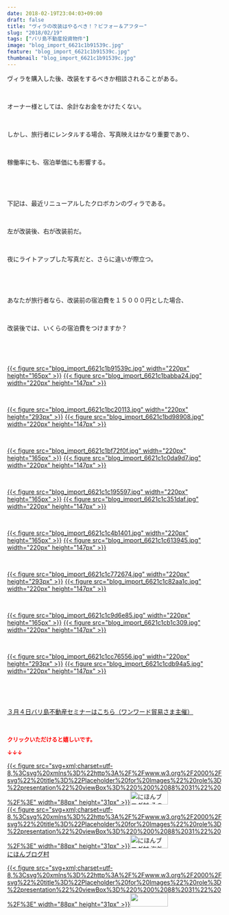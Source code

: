 ```yaml
---
date: 2018-02-19T23:04:03+09:00
draft: false
title: "ヴィラの改装はやるべき！？ビフォー＆アフター"
slug: "2018/02/19"
tags: ["バリ島不動産投資物件"]
image: "blog_import_6621c1b91539c.jpg"
feature: "blog_import_6621c1b91539c.jpg"
thumbnail: "blog_import_6621c1b91539c.jpg"
---
```

<p>ヴィラを購入した後、改装をするべきか相談されることがある。</p><p> </p><p>オーナー様としては、余計なお金をかけたくない。</p><p> </p><p>しかし、旅行者にレンタルする場合、写真映えはかなり重要であり、</p><p> </p><p>稼働率にも、宿泊単価にも影響する。</p><p> </p><p> </p><p>下記は、最近リニューアルしたクロボカンのヴィラである。</p><p> </p><p>左が改装後、右が改装前だ。</p><p> </p><p>夜にライトアップした写真だと、さらに違いが際立つ。</p><p> </p><p> </p><p>あなたが旅行者なら、改装前の宿泊費を１５０００円とした場合、</p><p> </p><p>改装後では、いくらの宿泊費をつけますか？</p><p> </p><p> </p><p><a href="blog_import_6621c1b91539c.jpg">{{< figure src="blog_import_6621c1b91539c.jpg" width="220px" height="165px" >}}</a> <a href="blog_import_6621c1babba24.jpg">{{< figure src="blog_import_6621c1babba24.jpg" width="220px" height="147px" >}}</a></p><p> </p><p><a href="blog_import_6621c1bc20113.jpg">{{< figure src="blog_import_6621c1bc20113.jpg" width="220px" height="293px" >}}</a> <a href="blog_import_6621c1bd98908.jpg">{{< figure src="blog_import_6621c1bd98908.jpg" width="220px" height="147px" >}}</a></p><p> </p><p><a href="blog_import_6621c1bf72f0f.jpg">{{< figure src="blog_import_6621c1bf72f0f.jpg" width="220px" height="165px" >}}</a> <a href="blog_import_6621c1c0da9d7.jpg">{{< figure src="blog_import_6621c1c0da9d7.jpg" width="220px" height="147px" >}}</a></p><p> </p><p><a href="blog_import_6621c1c195597.jpg">{{< figure src="blog_import_6621c1c195597.jpg" width="220px" height="165px" >}}</a> <a href="blog_import_6621c1c351daf.jpg">{{< figure src="blog_import_6621c1c351daf.jpg" width="220px" height="147px" >}}</a></p><p> </p><p><a href="blog_import_6621c1c4b1401.jpg">{{< figure src="blog_import_6621c1c4b1401.jpg" width="220px" height="165px" >}}</a> <a href="blog_import_6621c1c613945.jpg">{{< figure src="blog_import_6621c1c613945.jpg" width="220px" height="147px" >}}</a></p><p> </p><p><a href="blog_import_6621c1c772674.jpg">{{< figure src="blog_import_6621c1c772674.jpg" width="220px" height="293px" >}}</a> <a href="blog_import_6621c1c82aa1c.jpg">{{< figure src="blog_import_6621c1c82aa1c.jpg" width="220px" height="147px" >}}</a></p><p> </p><p><a href="blog_import_6621c1c9d6e85.jpg">{{< figure src="blog_import_6621c1c9d6e85.jpg" width="220px" height="165px" >}}</a> <a href="blog_import_6621c1cb1c309.jpg">{{< figure src="blog_import_6621c1cb1c309.jpg" width="220px" height="147px" >}}</a></p><p> </p><p><a href="blog_import_6621c1cc76556.jpg">{{< figure src="blog_import_6621c1cc76556.jpg" width="220px" height="293px" >}}</a> <a href="blog_import_6621c1cdb94a5.jpg">{{< figure src="blog_import_6621c1cdb94a5.jpg" width="220px" height="147px" >}}</a></p><p> </p><p> </p><p><a href="http://www.sunward-t.co.jp/seminar/2018/03/04_ek/index.html" target="_blank">３月４日バリ島不動産セミナーはこちら（ワンワード貿易さま主催）</a></p><p> </p><p><font color="#ff0000" size="2"><strong>クリックいただけると嬉しいです。</strong></font></p><p><font color="#ff0000" size="2"><strong>↓↓↓</strong></font></p><p><a href="ranking.html?p_cid=01260127" id="&amp;blogmura_banner" target="_blank">{{< figure src="svg+xml;charset=utf-8,%3Csvg%20xmlns%3D%22http%3A%2F%2Fwww.w3.org%2F2000%2Fsvg%22%20title%3D%22Placeholder%20for%20Images%22%20role%3D%22presentation%22%20viewBox%3D%220%200%2088%2031%22%20%2F%3E" width="88px" height="31px" >}}<noscript><img alt="にほんブログ村 その他生活ブログ 不動産投資へ" border="0" height="31" src="https://img-proxy.blog-video.jp/images?url=http%3A%2F%2Flife.blogmura.com%2Fhudousantoushi%2Fimg%2Fhudousantoushi88_31.gif" width="88"></noscript></a><br/><a href="ranking.html?p_cid=01260127" target="_blank">{{< figure src="svg+xml;charset=utf-8,%3Csvg%20xmlns%3D%22http%3A%2F%2Fwww.w3.org%2F2000%2Fsvg%22%20title%3D%22Placeholder%20for%20Images%22%20role%3D%22presentation%22%20viewBox%3D%220%200%2088%2031%22%20%2F%3E" width="88px" height="31px" >}}<noscript><img alt="にほんブログ村 海外生活ブログ バリ島情報へ" border="0" height="31" src="https://img-proxy.blog-video.jp/images?url=http%3A%2F%2Foverseas.blogmura.com%2Fbali%2Fimg%2Fbali88_31.gif" width="88"></noscript></a><br/><a href="ranking.html?p_cid=01260127" target="_blank">にほんブログ村</a></p><p><a href="link.php?1804582" title="人気ブログランキングへ">{{< figure src="svg+xml;charset=utf-8,%3Csvg%20xmlns%3D%22http%3A%2F%2Fwww.w3.org%2F2000%2Fsvg%22%20title%3D%22Placeholder%20for%20Images%22%20role%3D%22presentation%22%20viewBox%3D%220%200%2088%2031%22%20%2F%3E" width="88px" height="31px" >}}<noscript><img border="0" height="31" src="https://blog.with2.net/img/banner/banner_22.gif" width="88"></noscript></a></p><p> </p><p> </p>

